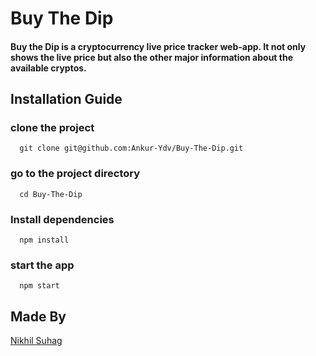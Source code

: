 # Buy The Dip
#### Buy the Dip is a cryptocurrency live price tracker web-app. It not only shows the live price but also the other major information about the available cryptos.

## Installation Guide
### clone the project
```
  git clone git@github.com:Ankur-Ydv/Buy-The-Dip.git
```
### go to the project directory
```
  cd Buy-The-Dip
```
### Install dependencies
```
  npm install
```
### start the app
```
  npm start
```
## Made By
[Nikhil Suhag](https://github.com/NikhilSuhag)






